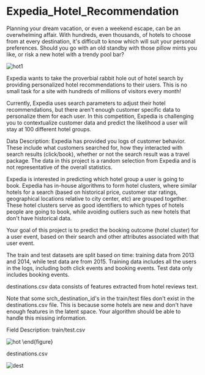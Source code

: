 # Expedia_Hotel_Recommendation

Planning your dream vacation, or even a weekend escape, can be an overwhelming affair. With hundreds, even thousands, of hotels to choose from at every destination, it's difficult to know which will suit your personal preferences. Should you go with an old standby with those pillow mints you like, or risk a new hotel with a trendy pool bar?

![hot1](https://user-images.githubusercontent.com/31902100/31104535-951d5ce6-a7ab-11e7-8397-eb1579c9c0b0.JPG)

Expedia wants to take the proverbial rabbit hole out of hotel search by providing personalized hotel recommendations to their users. This is no small task for a site with hundreds of millions of visitors every month!

Currently, Expedia uses search parameters to adjust their hotel recommendations, but there aren't enough customer specific data to personalize them for each user. In this competition, Expedia is challenging you to contextualize customer data and predict the likelihood a user will stay at 100 different hotel groups.

Data Description:
Expedia has provided you logs of customer behavior. These include what customers searched for, how they interacted with search results (click/book), whether or not the search result was a travel package. The data in this project is a random selection from Expedia and is not representative of the overall statistics.

Expedia is interested in predicting which hotel group a user is going to book. Expedia has in-house algorithms to form hotel clusters, where similar hotels for a search (based on historical price, customer star ratings, geographical locations relative to city center, etc) are grouped together. These hotel clusters serve as good identifiers to which types of hotels people are going to book, while avoiding outliers such as new hotels that don't have historical data.

Your goal of this project is to predict the booking outcome (hotel cluster) for a user event, based on their search and other attributes associated with that user event.

The train and test datasets are split based on time: training data from 2013 and 2014, while test data are from 2015. Training data includes all the users in the logs, including both click events and booking events. Test data only includes booking events.

destinations.csv data consists of features extracted from hotel reviews text.

Note that some srch_destination_id's in the train/test files don't exist in the destinations.csv file. This is because some hotels are new and don't have enough features in the latent space. Your algorithm should be able to handle this missing information.

Field Description:
train/test.csv

![hot](https://user-images.githubusercontent.com/31902100/31104523-70cd849c-a7ab-11e7-9552-8f5d6bfee23b.JPG)
\end{figure}


destinations.csv

![dest](https://user-images.githubusercontent.com/31902100/31104550-a8e224d2-a7ab-11e7-8a07-4d5151bd0372.JPG)
